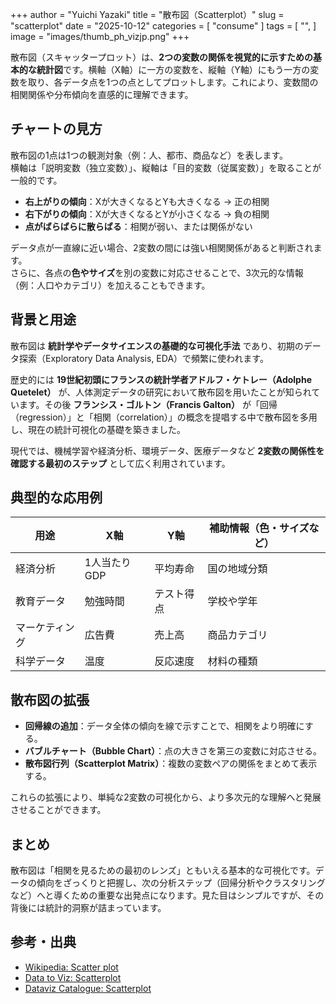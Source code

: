 +++
author = "Yuichi Yazaki"
title = "散布図（Scatterplot）"
slug = "scatterplot"
date = "2025-10-12"
categories = [
    "consume"
]
tags = [
    "",
]
image = "images/thumb_ph_vizjp.png"
+++

散布図（スキャッタープロット）は、**2つの変数の関係を視覚的に示すための基本的な統計図**です。横軸（X軸）に一方の変数を、縦軸（Y軸）にもう一方の変数を取り、各データ点を1つの点としてプロットします。これにより、変数間の相関関係や分布傾向を直感的に理解できます。

<!--more-->

## チャートの見方

散布図の1点は1つの観測対象（例：人、都市、商品など）を表します。  
横軸は「説明変数（独立変数）」、縦軸は「目的変数（従属変数）」を取ることが一般的です。

- **右上がりの傾向**：Xが大きくなるとYも大きくなる → 正の相関  
- **右下がりの傾向**：Xが大きくなるとYが小さくなる → 負の相関  
- **点がばらばらに散らばる**：相関が弱い、または関係がない  

データ点が一直線に近い場合、2変数の間には強い相関関係があると判断されます。  
さらに、各点の**色やサイズ**を別の変数に対応させることで、3次元的な情報（例：人口やカテゴリ）を加えることもできます。



## 背景と用途

散布図は **統計学やデータサイエンスの基礎的な可視化手法** であり、初期のデータ探索（Exploratory Data Analysis, EDA）で頻繁に使われます。

歴史的には **19世紀初頭にフランスの統計学者アドルフ・ケトレー（Adolphe Quetelet）** が、人体測定データの研究において散布図を用いたことが知られています。その後 **フランシス・ゴルトン（Francis Galton）** が「回帰（regression）」と「相関（correlation）」の概念を提唱する中で散布図を多用し、現在の統計可視化の基礎を築きました。

現代では、機械学習や経済分析、環境データ、医療データなど **2変数の関係性を確認する最初のステップ** として広く利用されています。



## 典型的な応用例

| 用途 | X軸 | Y軸 | 補助情報（色・サイズなど） |
|------|------|------|---------------------------|
| 経済分析 | 1人当たりGDP | 平均寿命 | 国の地域分類 |
| 教育データ | 勉強時間 | テスト得点 | 学校や学年 |
| マーケティング | 広告費 | 売上高 | 商品カテゴリ |
| 科学データ | 温度 | 反応速度 | 材料の種類 |



## 散布図の拡張

- **回帰線の追加**：データ全体の傾向を線で示すことで、相関をより明確にする。
- **バブルチャート（Bubble Chart）**：点の大きさを第三の変数に対応させる。
- **散布図行列（Scatterplot Matrix）**：複数の変数ペアの関係をまとめて表示する。

これらの拡張により、単純な2変数の可視化から、より多次元的な理解へと発展させることができます。



## まとめ

散布図は「相関を見るための最初のレンズ」ともいえる基本的な可視化です。データの傾向をざっくりと把握し、次の分析ステップ（回帰分析やクラスタリングなど）へと導くための重要な出発点になります。見た目はシンプルですが、その背後には統計的洞察が詰まっています。



## 参考・出典

- [Wikipedia: Scatter plot](https://en.wikipedia.org/wiki/Scatter_plot)
- [Data to Viz: Scatterplot](https://www.data-to-viz.com/graph/scatter.html)
- [Dataviz Catalogue: Scatterplot](https://datavizcatalogue.com/methods/scatterplot.html)
